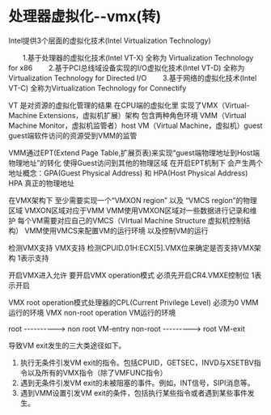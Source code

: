 # 处理器虚拟化--vmx(转)

Intel提供3个层面的虚拟化技术(Intel Virtualization Technology)

　　1.基于处理器的虚拟化技术(Intel VT-X) 全称为 Virtualization Technology for x86
　　2.基于PCI总线域设备实现的I/O虚拟化技术(Intel VT-D) 全称为Virtualization Technology for Directed I/O
　　3.基于网络的虚拟化技术(Intel VT-C) 全称为Virtualization Technology for Connectify

VT 是对资源的虚拟化管理的结果
在CPU端的虚拟化里 实现了VMX（Virtual-Machine Extensions，虚拟机扩展）架构
包含两种角色环境 VMM（Virtual Machine Monitor，虚拟机监管者）host
VM（Virtual Machine，虚拟机）guest
guest端软件访问的资源受到VMM的监管

VMM通过EPT(Extend Page Table,扩展页表)来实现“guest端物理地址到Host端物理地址”的转化
使得Guest访问到其他的物理区域
在开启EPT机制下 会产生两个地址概念：GPA(Guest Physical Address) 和 HPA(Host Physical Address)
HPA 真正的物理地址

在VMX架构下 至少需要实现一个“VMXON region” 以及 “VMCS region”的物理区域
VMXON区域对应于VMM VMM使用VMXON区域对一些数据进行记录和维护
每个VM需要对应自己的VMCS（VIrtual Machine Structure 虚拟机控制结构）
VMM使用VMCS来配置VM的运行环境 以及控制VM的运行

检测VMX支持
VMX支持 检测CPUID.01H:ECX[5].VMX位来确定是否支持VMX架构 1表示支持

开启VMX进入允许
要开启VMX operation模式 必须先开启CR4.VMXE控制位 1表示开启

VMX root operation模式处理器的CPL(Current Privilege Level) 必须为0 VMM运行的环境
VMX non-root operation VM运行的环境

root ----------> non root VM-entry
non-root ---------> root VM-exit


导致VM exit发生的三大类途径如下。
1) 执行无条件引发VM exit的指令。包括CPUID，GETSEC，INVD与XSETBV指令以及所有的VMX指令（除了VMFUNC指令）
2) 遇到无条件引发VM exit的未被阻塞的事件。例如，INT信号，SIPI消息等。
3) 遇到VMM设置引发VM exit的条件，包括执行某些指令或者遇到某些事件发生。
